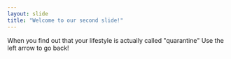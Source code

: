 ```yaml
---
layout: slide
title: "Welcome to our second slide!"
---
```

When you find out that your lifestyle is actually called "quarantine"
Use the left arrow to go back!
